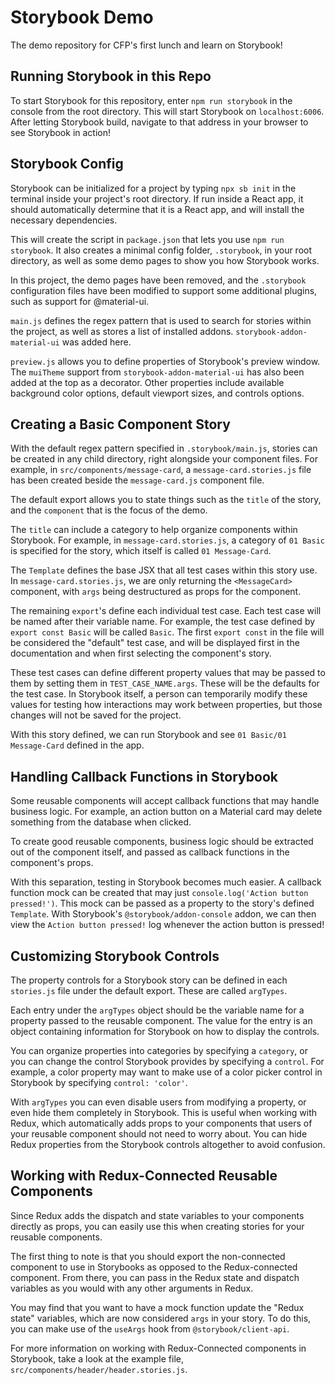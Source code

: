 # Storybook Demo

The demo repository for CFP's first lunch and learn on Storybook!

## Running Storybook in this Repo

To start Storybook for this repository, enter `npm run storybook` in the console from the root directory. This will start Storybook on `localhost:6006`. After letting Storybook build, navigate to that address in your browser to see Storybook in action!

## Storybook Config

Storybook can be initialized for a project by typing `npx sb init` in the terminal inside your project's root directory. If run inside a React app, it should automatically determine that it is a React app, and will install the necessary dependencies.

This will create the script in `package.json` that lets you use `npm run storybook`. It also creates a minimal config folder, `.storybook`, in your root directory, as well as some demo pages to show you how Storybook works.

In this project, the demo pages have been removed, and the `.storybook` configuration files have been modified to support some additional plugins, such as support for @material-ui.

`main.js` defines the regex pattern that is used to search for stories within the project, as well as stores a list of installed addons. `storybook-addon-material-ui` was added here.

`preview.js` allows you to define properties of Storybook's preview window. The `muiTheme` support from `storybook-addon-material-ui` has also been added at the top as a decorator. Other properties include available background color options, default viewport sizes, and controls options.

## Creating a Basic Component Story

With the default regex pattern specified in `.storybook/main.js`, stories can be created in any child directory, right alongside your component files. For example, in `src/components/message-card`, a `message-card.stories.js` file has been created beside the `message-card.js` component file.

The default export allows you to state things such as the `title` of the story, and the `component` that is the focus of the demo.

The `title` can include a category to help organize components within Storybook. For example, in `message-card.stories.js`, a category of `01 Basic` is specified for the story, which itself is called `01 Message-Card`.

The `Template` defines the base JSX that all test cases within this story use. In `message-card.stories.js`, we are only returning the `<MessageCard>` component, with `args` being destructured as props for the component.

The remaining `export`'s define each individual test case. Each test case will be named after their variable name. For example, the test case defined by `export const Basic` will be called `Basic`. The first `export const` in the file will be considered the "default" test case, and will be displayed first in the documentation and when first selecting the component's story.

These test cases can define different property values that may be passed to them by setting them in `TEST_CASE_NAME.args`. These will be the defaults for the test case. In Storybook itself, a person can temporarily modify these values for testing how interactions may work between properties, but those changes will not be saved for the project.

With this story defined, we can run Storybook and see `01 Basic/01 Message-Card` defined in the app.

## Handling Callback Functions in Storybook

Some reusable components will accept callback functions that may handle business logic. For example, an action button on a Material card may delete something from the database when clicked.

To create good reusable components, business logic should be extracted out of the component itself, and passed as callback functions in the component's props.

With this separation, testing in Storybook becomes much easier. A callback function mock can be created that may just `console.log('Action button pressed!')`. This mock can be passed as a property to the story's defined `Template`. With Storybook's `@storybook/addon-console` addon, we can then view the `Action button pressed!` log whenever the action button is pressed!

## Customizing Storybook Controls

The property controls for a Storybook story can be defined in each `stories.js` file under the default export. These are called `argTypes`.

Each entry under the `argTypes` object should be the variable name for a property passed to the reusable component. The value for the entry is an object containing information for Storybook on how to display the controls.

You can organize properties into categories by specifying a `category`, or you can change the control Storybook provides by specifying a `control`. For example, a color property may want to make use of a color picker control in Storybook by specifying `control: 'color'`.

With `argTypes` you can even disable users from modifying a property, or even hide them completely in Storybook. This is useful when working with Redux, which automatically adds props to your components that users of your reusable component should not need to worry about. You can hide Redux properties from the Storybook controls altogether to avoid confusion.

## Working with Redux-Connected Reusable Components

Since Redux adds the dispatch and state variables to your components directly as props, you can easily use this when creating stories for your reusable components.

The first thing to note is that you should export the non-connected component to use in Storybooks as opposed to the Redux-connected component. From there, you can pass in the Redux state and dispatch variables as you would with any other arguments in Redux.

You may find that you want to have a mock function update the "Redux state" variables, which are now considered `args` in your story. To do this, you can make use of the `useArgs` hook from `@storybook/client-api`.

For more information on working with Redux-Connected components in Storybook, take a look at the example file, `src/components/header/header.stories.js`.
